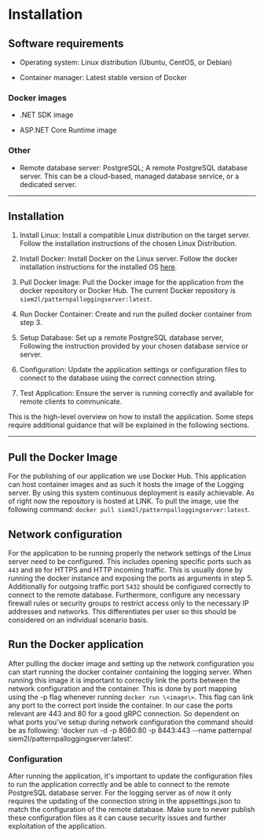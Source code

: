 # Installation

## Software requirements

- Operating system: Linux distribution (Ubuntu, CentOS, or Debian)

- Container manager: Latest stable version of Docker

### Docker images

- .NET SDK image

- ASP.NET Core Runtime image

### Other

- Remote database server: PostgreSQL; A remote PostgreSQL database
server. This can be a cloud-based, managed database service, or a
dedicated server.

--- 

## Installation

1. Install Linux: Install a compatible Linux distribution on the target
server. Follow the installation instructions of the chosen Linux
Distribution.

2. Install Docker: Install Docker on the Linux server. Follow the
docker installation instructions for the installed OS
[here](https://docs.docker.com/desktop/install/linux-install/).

3. Pull Docker Image: Pull the Docker image for the application from
the docker repository or Docker Hub. The current Docker repository
is `siem2l/patternpalloggingserver:latest`.

4. Run Docker Container: Create and run the pulled docker container
from step 3.

5. Setup Database: Set up a remote PostgreSQL database server,
Following the instruction provided by your chosen database service
or server.

6. Configuration: Update the application settings or configuration
files to connect to the database using the correct connection
string.

7. Test Application: Ensure the server is running correctly and
available for remote clients to communicate.

This is the high-level overview on how to install the application. Some
steps require additional guidance that will be explained in the
following sections.

---

## Pull the Docker Image

For the publishing of our application we use Docker Hub. This
application can host container images and as such it hosts the image of
the Logging server. By using this system continuous deployment is easily
achievable. As of right now the repository is hosted at LINK. To pull
the image, use the following command: `docker pull
siem2l/patternpalloggingserver:latest`.

## Network configuration

For the application to be running properly the network settings of the
Linux server need to be configured. This includes opening specific ports
such as `443` and `80` for HTTPS and HTTP incoming traffic. This is usually
done by running the docker instance and exposing the ports as arguments
in step 5. Additionally for outgoing traffic port `5432` should be
configured correctly to connect to the remote database. Furthermore,
configure any necessary firewall rules or security groups to restrict
access only to the necessary IP addresses and networks. This differentiates
per user so this should be considered on an individual scenario basis.

## Run the Docker application

After pulling the docker image and setting up the network configuration
you can start running the docker container containing the logging
server. When running this image it is important to correctly link the
ports between the network configuration and the container. This is done
by port mapping using the -p flag whenever running `docker run
\<image\>`. This flag can link any port to the correct port inside the
container. In our case the ports relevant are 443 and 80 for a good gRPC
connection. So dependent on what ports you've setup during network
configuration the command should be as following: 'docker run -d -p
8080:80 -p 8443:443 --name patternpal siem2l/patternpalloggingserver:latest'.

### Configuration

After running the application, it's important to update the
configuration files to run the application correctly and be able to
connect to the remote PostgreSQL database server. For the logging server
as of now it only requires the updating of the connection string in the
appsettings.json to match the configuration of the remote database. Make
sure to never publish these configuration files as it can cause security
issues and further exploitation of the application.